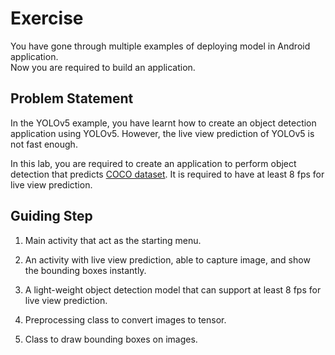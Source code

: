 # Exercise
You have gone through multiple examples of deploying model in Android application.\
Now you are required to build an application.

## Problem Statement
In the YOLOv5 example, you have learnt how to create an object detection application using YOLOv5. However,
the live view prediction of YOLOv5 is not fast enough.

In this lab, you are required to create an application to perform object detection that predicts 
[COCO dataset](https://cocodataset.org/#home). It is required to have at least 8 fps for live view prediction.

## Guiding Step
1. Main activity that act as the starting menu.

2. An activity with live view prediction, able to capture image, and show the bounding boxes instantly.

3. A light-weight object detection model that can support at least 8 fps for live view prediction.

4. Preprocessing class to convert images to tensor.

5. Class to draw bounding boxes on images.

